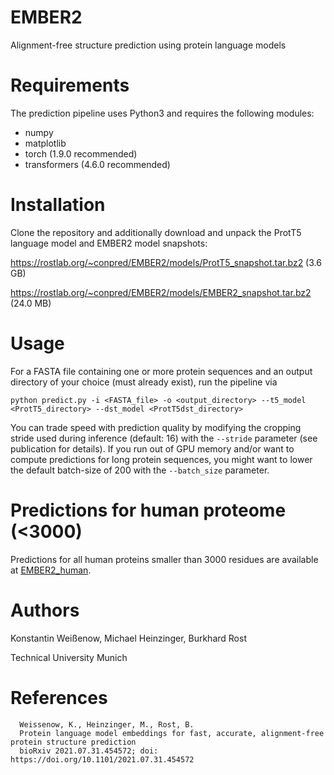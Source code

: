 # EMBER2
Alignment-free structure prediction using protein language models

# Requirements

The prediction pipeline uses Python3 and requires the following modules:

* numpy
* matplotlib
* torch (1.9.0 recommended)
* transformers (4.6.0 recommended)

# Installation

Clone the repository and additionally download and unpack the ProtT5 language model and EMBER2 model snapshots:

https://rostlab.org/~conpred/EMBER2/models/ProtT5_snapshot.tar.bz2 (3.6 GB)

https://rostlab.org/~conpred/EMBER2/models/EMBER2_snapshot.tar.bz2 (24.0 MB)

# Usage

For a FASTA file containing one or more protein sequences and an output directory of your choice (must already exist), run the pipeline via

`python predict.py -i <FASTA_file> -o <output_directory> --t5_model <ProtT5_directory> --dst_model <ProtT5dst_directory>`

You can trade speed with prediction quality by modifying the cropping stride used during inference (default: 16) with the `--stride` parameter (see publication for details).
If you run out of GPU memory and/or want to compute predictions for long protein sequences, you might want to lower the default batch-size of 200 with the `--batch_size` parameter.

# Predictions for human proteome (<3000)

Predictions for all human proteins smaller than 3000 residues are available at [EMBER2_human](https://github.com/kWeissenow/EMBER2_human).

# Authors
Konstantin Weißenow, Michael Heinzinger, Burkhard Rost

Technical University Munich

# References

      Weissenow, K., Heinzinger, M., Rost, B.
	  Protein language model embeddings for fast, accurate, alignment-free protein structure prediction
      bioRxiv 2021.07.31.454572; doi: https://doi.org/10.1101/2021.07.31.454572

